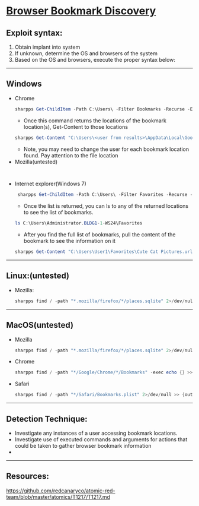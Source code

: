 # [Browser Bookmark Discovery](https://attack.mitre.org/techniques/T1217/)

## Exploit syntax:
1. Obtain implant into system
2. If unknown, determine the OS and browsers of the system
3. Based on the OS and browsers, execute the proper syntax below:


---

## Windows
*  Chrome
    ```powershell
    sharpps Get-ChildItem -Path C:\Users\ -Filter Bookmarks -Recurse -ErrorAction SilentlyContinue -Force
    ```
    * Once this command returns the locations of the bookmark location(s), Get-Content to those locations
    ```powershell
    sharpps Get-Content "C:\Users\<user from results>\AppData\Local\Google\Chrome\User Data\Default\Bookmarks" 
    ```   
    * Note, you may need to change the user for each bookmark location found. Pay attention to the file location
* Mozilla(untested)
    ```powershell
     
    ```
* Internet explorer(Windows 7)
    ```powershell
     sharpps Get-ChildItem -Path C:\Users\ -Filter Favorites -Recurse -ErrorAction SilentlyContinue -Force
    ```
    * Once the list is returned, you can ls to any of the returned locations to see the list of bookmarks. 
    ```powershell
    ls C:\Users\Administrator.BLDG1-1-WS24\Favorites
    ```
    * After you find the full list of bookmarks, pull the content of the bookmark to see the information on it
    ```powershell
    sharpps Get-Content "C:\Users\User1\Favorites\Cute Cat Pictures.url" 
    ```
---

## Linux:(untested)
* Mozilla:
    ```powershell
    sharpps find / -path "*.mozilla/firefox/*/places.sqlite" 2>/dev/null -exec echo {} >> #{output_file} \; cat #{output_file} 2>/dev/null 
    ```

---

## MacOS(untested)

* Mozilla
    ```powershell 
    sharpps find / -path "*.mozilla/firefox/*/places.sqlite" 2>/dev/null -exec echo {} >> #{output_file} \; cat #{output_file} 2>/dev/null
    ```
* Chrome
    ```powershell
    sharpps find / -path "*/Google/Chrome/*/Bookmarks" -exec echo {} >> #{output_file} \; cat #{output_file} 2>/dev/null
    ```
* Safari
    ```powershell 
    sharpps find / -path "*/Safari/Bookmarks.plist" 2>/dev/null >> {output_file} cat #{output_file}
    ```

---

## Detection Technique:
* Investigate any instances of a user accessing bookmark locations.
* Investigate use of executed commands and arguments for actions that could be taken to gather browser bookmark information
* 

---

## Resources: 
https://github.com/redcanaryco/atomic-red-team/blob/master/atomics/T1217/T1217.md